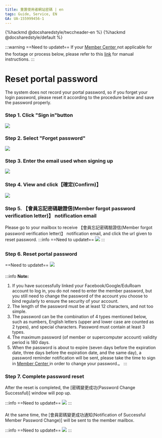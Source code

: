 ```yaml
---
title: 重置使用者網站密碼 | en
tags: Guide, Service, EN
GA: UA-155999456-1
---
```


<style>
.fa-bullhorn{
font-size: 25px
}
</style>

{%hackmd @docsharedstyle/twccheader-en %}
{%hackmd @docsharedstyle/default %}

:::warning
==Need to update:exclamation:==
<i class="fa fa-bullhorn" aria-hidden="true"></i> If your [<ins>Member Center <i class="fa fa-question-circle fa-question-circle-for-service" aria-hidden="true"></i></ins>](https://man.twcc.ai/@twsdocs/howto-service-access-service-zh) not applicable for the footage or process below, please refer to this <i class="fa fa-sign-out" aria-hidden="true"></i> [<ins>link</ins>](https://man.twcc.ai/@twsdocs/doc-mber-pjct-blng-main-zh/https%3A%2F%2Fman.twcc.ai%2F%40twsdocs%2Fguide-service-signup-zh) for manual instructions.
:::

# Reset portal password
The system does not record your portal password, so if you forget your login password, please reset it according to the procedure below and save the password properly.

### Step 1. Click "Sign in"button

![](https://cos.twcc.ai/SYS-MANUAL/uploads/upload_853120d4e493cbf9a6ceef3b484ade81.png)

### Step 2. Select "Forget password"

![](https://cos.twcc.ai/SYS-MANUAL/uploads/upload_2f196744fc65e9284e419c1874768b80.png)


### Step 3. Enter the email used when signing up
![](https://cos.twcc.ai/SYS-MANUAL/uploads/upload_1f1bea7dce960651722bc7fa5c1f8035.png)


### Step 4. View and click【確定(Confirm)】
![](https://cos.twcc.ai/SYS-MANUAL/uploads/upload_7c4240dcc2e43fde17a16e4d275cd8b7.png)

### Step 5. 【會員忘記密碼驗證信(Member forgot password verification letter)】 notification email
Please go to your mailbox to receive 【會員忘記密碼驗證信(Member forgot password verification letter)】 notification email, and click the url given to reset password.
:::info
==Need to update:exclamation:==
![](https://cos.twcc.ai/SYS-MANUAL/uploads/upload_d8655b4f0c8a1b70ef6c9fea5a834e7d.png)
:::


### Step 6. Reset portal password
==Need to update:exclamation:==
![](https://cos.twcc.ai/SYS-MANUAL/uploads/upload_34ef1664b84a8182be9f3eda39a58ef5.png)

:::info
<i class="fa fa-paperclip fa-20" aria-hidden="true"></i> **Note:**
1. If you have successfully linked your Facebook/Google/EduRoam account to log in, you do not need to enter the member password, but you still need to change the password of the account you choose to bind regularly to ensure the security of your account.
2. The length of the password must be at least 12 characters, and not too simple.
3. The  password can be the combination of 4 types mentioned below, such as numbers, English letters (upper and lower case are counted as 2 types), and special characters. Password must contain at least 3 types.
4. The maximum password (of member or supercomputer account) validity period is 180 days.
5. When the password is about to expire (seven days before the expiration date, three days before the expiration date, and the same day), a password reminder notification will be sent, please take the time to sign in [<ins>Member Center <i class="fa fa-question-circle fa-question-circle-for-service" aria-hidden="true"></i></ins>](https://man.twcc.ai/@twsdocs/howto-service-access-service-zh) in order to change your password.。
:::


### Step 7. Complete password reset
After the reset is completed, the [密碼變更成功(Password Change Successful)] window will pop up.

:::info
==Need to update:exclamation:==
![](https://cos.twcc.ai/SYS-MANUAL/uploads/upload_2fdf8910f00f97f1008ab43e5faf6830.png)
:::

At the same time, the [會員密碼變更成功通知(Notification of Successful Member Password Change)] will be sent to the member mailbox.

:::info
==Need to update:exclamation:==
![](https://cos.twcc.ai/SYS-MANUAL/uploads/upload_75a388d812abe9a1977cc25a424926ab.png)
:::
